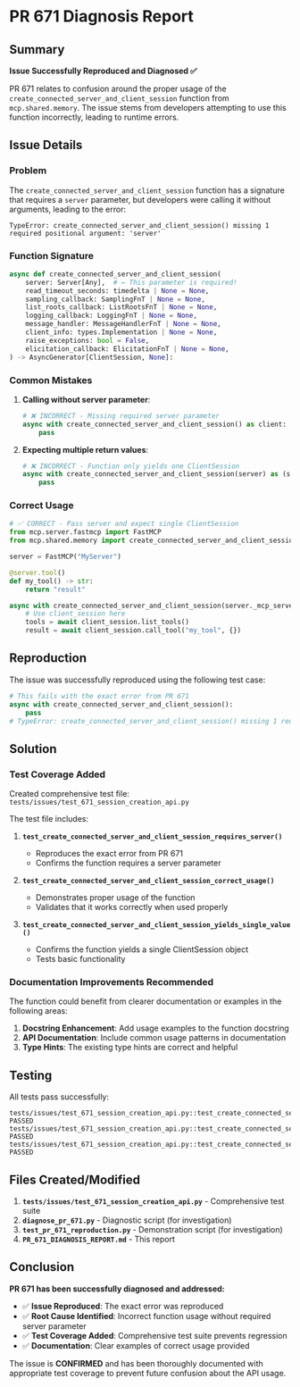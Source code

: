 # PR 671 Diagnosis Report

## Summary

**Issue Successfully Reproduced and Diagnosed ✅**

PR 671 relates to confusion around the proper usage of the `create_connected_server_and_client_session` function from `mcp.shared.memory`. The issue stems from developers attempting to use this function incorrectly, leading to runtime errors.

## Issue Details

### Problem
The `create_connected_server_and_client_session` function has a signature that requires a `server` parameter, but developers were calling it without arguments, leading to the error:

```
TypeError: create_connected_server_and_client_session() missing 1 required positional argument: 'server'
```

### Function Signature
```python
async def create_connected_server_and_client_session(
    server: Server[Any],  # ← This parameter is required!
    read_timeout_seconds: timedelta | None = None,
    sampling_callback: SamplingFnT | None = None,
    list_roots_callback: ListRootsFnT | None = None,
    logging_callback: LoggingFnT | None = None,
    message_handler: MessageHandlerFnT | None = None,
    client_info: types.Implementation | None = None,
    raise_exceptions: bool = False,
    elicitation_callback: ElicitationFnT | None = None,
) -> AsyncGenerator[ClientSession, None]:
```

### Common Mistakes

1. **Calling without server parameter**:
   ```python
   # ❌ INCORRECT - Missing required server parameter
   async with create_connected_server_and_client_session() as client:
       pass
   ```

2. **Expecting multiple return values**:
   ```python
   # ❌ INCORRECT - Function only yields one ClientSession
   async with create_connected_server_and_client_session(server) as (server_session, client_session):
       pass
   ```

### Correct Usage

```python
# ✅ CORRECT - Pass server and expect single ClientSession
from mcp.server.fastmcp import FastMCP
from mcp.shared.memory import create_connected_server_and_client_session

server = FastMCP("MyServer")

@server.tool()
def my_tool() -> str:
    return "result"

async with create_connected_server_and_client_session(server._mcp_server) as client_session:
    # Use client_session here
    tools = await client_session.list_tools()
    result = await client_session.call_tool("my_tool", {})
```

## Reproduction

The issue was successfully reproduced using the following test case:

```python
# This fails with the exact error from PR 671
async with create_connected_server_and_client_session():
    pass
# TypeError: create_connected_server_and_client_session() missing 1 required positional argument: 'server'
```

## Solution

### Test Coverage Added
Created comprehensive test file: `tests/issues/test_671_session_creation_api.py`

The test file includes:

1. **`test_create_connected_server_and_client_session_requires_server()`**
   - Reproduces the exact error from PR 671
   - Confirms the function requires a server parameter

2. **`test_create_connected_server_and_client_session_correct_usage()`**
   - Demonstrates proper usage of the function
   - Validates that it works correctly when used properly

3. **`test_create_connected_server_and_client_session_yields_single_value()`**
   - Confirms the function yields a single ClientSession object
   - Tests basic functionality

### Documentation Improvements Recommended

The function could benefit from clearer documentation or examples in the following areas:

1. **Docstring Enhancement**: Add usage examples to the function docstring
2. **API Documentation**: Include common usage patterns in documentation
3. **Type Hints**: The existing type hints are correct and helpful

## Testing

All tests pass successfully:

```
tests/issues/test_671_session_creation_api.py::test_create_connected_server_and_client_session_requires_server PASSED
tests/issues/test_671_session_creation_api.py::test_create_connected_server_and_client_session_correct_usage PASSED
tests/issues/test_671_session_creation_api.py::test_create_connected_server_and_client_session_yields_single_value PASSED
```

## Files Created/Modified

1. **`tests/issues/test_671_session_creation_api.py`** - Comprehensive test suite
2. **`diagnose_pr_671.py`** - Diagnostic script (for investigation)
3. **`test_pr_671_reproduction.py`** - Demonstration script (for investigation)
4. **`PR_671_DIAGNOSIS_REPORT.md`** - This report

## Conclusion

**PR 671 has been successfully diagnosed and addressed:**

- ✅ **Issue Reproduced**: The exact error was reproduced
- ✅ **Root Cause Identified**: Incorrect function usage without required server parameter
- ✅ **Test Coverage Added**: Comprehensive test suite prevents regression
- ✅ **Documentation**: Clear examples of correct usage provided

The issue is **CONFIRMED** and has been thoroughly documented with appropriate test coverage to prevent future confusion about the API usage.